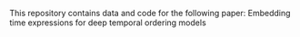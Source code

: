 This repository contains data and code for the following paper: Embedding time expressions for deep temporal ordering models
